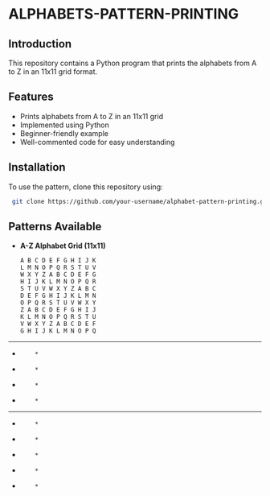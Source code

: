 # ALPHABETS-PATTERN-PRINTING

## Introduction

This repository contains a Python program that prints the alphabets from A to Z in an 11x11 grid format.

## Features

- Prints alphabets from A to Z in an 11x11 grid
- Implemented using Python
- Beginner-friendly example
- Well-commented code for easy understanding


## Installation

To use the pattern, clone this repository using:

```sh
 git clone https://github.com/your-username/alphabet-pattern-printing.git
```

## Patterns Available

- **A-Z Alphabet Grid (11x11)**
  ```
  A B C D E F G H I J K
  L M N O P Q R S T U V
  W X Y Z A B C D E F G
  H I J K L M N O P Q R
  S T U V W X Y Z A B C
  D E F G H I J K L M N
  O P Q R S T U V W X Y
  Z A B C D E F G H I J
  K L M N O P Q R S T U
  V W X Y Z A B C D E F
  G H I J K L M N O P Q
  ```

***********
*         *
*         *
*         *
*         *
***********
*         *
*         *
*         *
*         *
*         *

